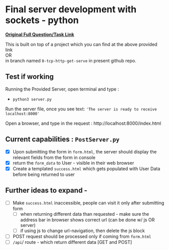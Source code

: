 # Final server development with sockets - python

**[Original Full Question/Task Link](https://github.com/ajeetgill/http-server-tcp-socket-python#http-server-development-with-sockets---python)**

This is built on top of a project which you can find at the above provided link <br>OR<br> in branch named `0-tcp-http-get-serve` in present github repo.

## Test if working

Running the Provided Server, open terminal and type :

- `python3 server.py`

Run the server file, once you see text:
`'The server is ready to receive
localhost:8000'`

Open a browser, and type in the request : http://localhost:8000/index.html

## Current capabilities : `PostServer.py`

- [x] Upon submitting the form in `form.html`, the server should display the relevant fields from the form in console
- [x] return the _`form_data`_ to User - visible in their web browser
- [x] Create a templated `success.html` which gets populated with User Data before being returned to user

## Further ideas to expand -

- [ ] Make `success.html` inaccessible, people can visit it only after submitting form
  - [ ] when returning different data than requested - make sure the address bar in browser shows correct url (can be done w/ js OR server)
  - [ ] if using js to change url-navigation, then delete the js block
- [ ] POST request should be processed only if coming from `form.html`
- [ ] `/api`/ route - which return different data [GET and POST]
